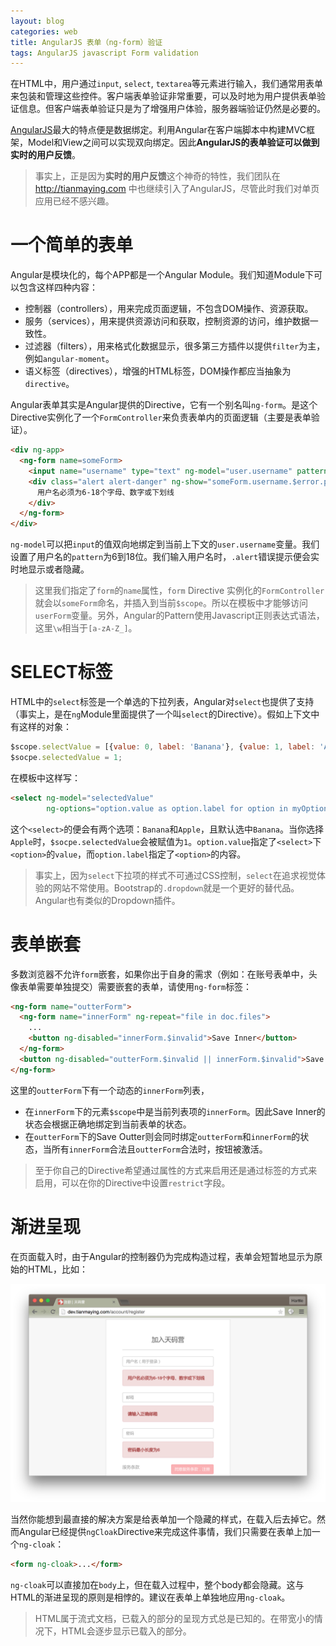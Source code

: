 ```yaml
---
layout: blog 
categories: web
title: AngularJS 表单（ng-form）验证
tags: AngularJS javascript Form validation
---
```


在HTML中，用户通过`input`, `select`, `textarea`等元素进行输入，我们通常用表单来包装和管理这些控件。客户端表单验证非常重要，可以及时地为用户提供表单验证信息。但客户端表单验证只是为了增强用户体验，服务器端验证仍然是必要的。

[AngularJS][angularjs]最大的特点便是数据绑定。利用Angular在客户端脚本中构建MVC框架，Model和View之间可以实现双向绑定。因此**AngularJS的表单验证可以做到实时的用户反馈**。

> 事实上，正是因为**实时的用户反馈**这个神奇的特性，我们团队在 http://tianmaying.com 中也继续引入了AngularJS，尽管此时我们对单页应用已经不感兴趣。

# 一个简单的表单

Angular是模块化的，每个APP都是一个Angular Module。我们知道Module下可以包含这样四种内容：

* 控制器（controllers），用来完成页面逻辑，不包含DOM操作、资源获取。
* 服务（services），用来提供资源访问和获取，控制资源的访问，维护数据一致性。
* 过滤器（filters），用来格式化数据显示，很多第三方插件以提供`filter`为主，例如`angular-moment`。
* 语义标签（directives），增强的HTML标签，DOM操作都应当抽象为`directive`。

Angular表单其实是Angular提供的Directive，它有一个别名叫`ng-form`。是这个Directive实例化了一个`FormController`来负责表单内的页面逻辑（主要是表单验证）。

```html
<div ng-app>
  <ng-form name=someForm>
    <input name="username" type="text" ng-model="user.username" pattern="^\w{6,18}$">
    <div class="alert alert-danger" ng-show="someForm.username.$error.pattern">
      用户名必须为6-18个字母、数字或下划线
    </div>
  </ng-form>
</div>
```

`ng-model`可以把`input`的值双向地绑定到当前上下文的`user.username`变量。我们设置了用户名的`pattern`为6到18位。我们输入用户名时，`.alert`错误提示便会实时地显示或者隐藏。

> 这里我们指定了`form`的`name`属性，`form` Directive 实例化的`FormController`就会以`someForm`命名，并插入到当前`$scope`。所以在模板中才能够访问`userForm`变量。另外，Angular的Pattern使用Javascript正则表达式语法，这里`\w`相当于`[a-zA-Z_]`。

<!--more-->

# SELECT标签

HTML中的`select`标签是一个单选的下拉列表，Angular对`select`也提供了支持（事实上，是在`ng`Module里面提供了一个叫`select`的Directive）。假如上下文中有这样的对象：

```javascript
$scope.selectValue = [{value: 0, label: 'Banana'}, {value: 1, label: 'Apple'}];
$socpe.selectedValue = 1;
```

在模板中这样写：

```html
<select ng-model="selectedValue"
        ng-options="option.value as option.label for option in myOptions"></select>
```

这个`<select>`的便会有两个选项：`Banana`和`Apple`，且默认选中`Banana`。当你选择`Apple`时，`$socpe.selectedValue`会被赋值为`1`。`option.value`指定了`<select>`下`<option>`的`value`，而`option.label`指定了`<option>`的内容。

> 事实上，因为`select`下拉项的样式不可通过CSS控制，`select`在追求视觉体验的网站不常使用。Bootstrap的`.dropdown`就是一个更好的替代品。Angular也有类似的Dropdown插件。

# 表单嵌套

多数浏览器不允许`form`嵌套，如果你出于自身的需求（例如：在账号表单中，头像表单需要单独提交）需要嵌套的表单，请使用`ng-form`标签：

```html
<ng-form name="outterForm">
  <ng-form name="innerForm" ng-repeat="file in doc.files">
    ...
    <button ng-disabled="innerForm.$invalid">Save Inner</button>
  </ng-form>
  <button ng-disabled="outterForm.$invalid || innerForm.$invalid">Save Outter</button>
</ng-form>
```

这里的`outterForm`下有一个动态的`innerForm`列表，

* 在`innerForm`下的元素`$scope`中是当前列表项的`innerForm`。因此Save Inner的状态会根据正确地绑定到当前表单的状态。
* 在`outterForm`下的Save Outter则会同时绑定`outterForm`和`innerForm`的状态，当所有`innerForm`合法且`outterForm`合法时，按钮被激活。

> 至于你自己的Directive希望通过属性的方式来启用还是通过标签的方式来启用，可以在你的Directive中设置`restrict`字段。

# 渐进呈现

在页面载入时，由于Angular的控制器仍为完成构造过程，表单会短暂地显示为原始的HTML，比如：

![](/assets/img/blog/angular/form-raw@2x.png)

当然你能想到最直接的解决方案是给表单加一个隐藏的样式，在载入后去掉它。然而Angular已经提供`ngCloak`Directive来完成这件事情，我们只需要在表单上加一个`ng-cloak`：

```html
<form ng-cloak>...</form>
```

`ng-cloak`可以直接加在`body`上，但在载入过程中，整个body都会隐藏。这与HTML的渐进呈现的原则是相悖的。建议在表单上单独地应用`ng-cloak`。

> HTML属于流式文档，已载入的部分的呈现方式总是已知的。在带宽小的情况下，HTML会逐步显示已载入的部分。

[angularjs]: https://docs.angularjs.org
